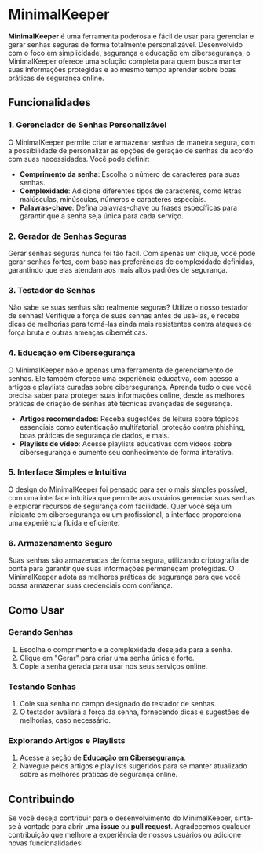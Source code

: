 # MinimalKeeper

**MinimalKeeper** é uma ferramenta poderosa e fácil de usar para gerenciar e gerar senhas seguras de forma totalmente personalizável. Desenvolvido com o foco em simplicidade, segurança e educação em cibersegurança, o MinimalKeeper oferece uma solução completa para quem busca manter suas informações protegidas e ao mesmo tempo aprender sobre boas práticas de segurança online.

## Funcionalidades

### 1. **Gerenciador de Senhas Personalizável**
O MinimalKeeper permite criar e armazenar senhas de maneira segura, com a possibilidade de personalizar as opções de geração de senhas de acordo com suas necessidades. Você pode definir:

- **Comprimento da senha**: Escolha o número de caracteres para suas senhas.
- **Complexidade**: Adicione diferentes tipos de caracteres, como letras maiúsculas, minúsculas, números e caracteres especiais.
- **Palavras-chave**: Defina palavras-chave ou frases específicas para garantir que a senha seja única para cada serviço.

### 2. **Gerador de Senhas Seguras**
Gerar senhas seguras nunca foi tão fácil. Com apenas um clique, você pode gerar senhas fortes, com base nas preferências de complexidade definidas, garantindo que elas atendam aos mais altos padrões de segurança.

### 3. **Testador de Senhas**
Não sabe se suas senhas são realmente seguras? Utilize o nosso testador de senhas! Verifique a força de suas senhas antes de usá-las, e receba dicas de melhorias para torná-las ainda mais resistentes contra ataques de força bruta e outras ameaças cibernéticas.

### 4. **Educação em Cibersegurança**
O MinimalKeeper não é apenas uma ferramenta de gerenciamento de senhas. Ele também oferece uma experiência educativa, com acesso a artigos e playlists curadas sobre cibersegurança. Aprenda tudo o que você precisa saber para proteger suas informações online, desde as melhores práticas de criação de senhas até técnicas avançadas de segurança.

- **Artigos recomendados**: Receba sugestões de leitura sobre tópicos essenciais como autenticação multifatorial, proteção contra phishing, boas práticas de segurança de dados, e mais.
- **Playlists de vídeo**: Acesse playlists educativas com vídeos sobre cibersegurança e aumente seu conhecimento de forma interativa.

### 5. **Interface Simples e Intuitiva**
O design do MinimalKeeper foi pensado para ser o mais simples possível, com uma interface intuitiva que permite aos usuários gerenciar suas senhas e explorar recursos de segurança com facilidade. Quer você seja um iniciante em cibersegurança ou um profissional, a interface proporciona uma experiência fluida e eficiente.

### 6. **Armazenamento Seguro**
Suas senhas são armazenadas de forma segura, utilizando criptografia de ponta para garantir que suas informações permaneçam protegidas. O MinimalKeeper adota as melhores práticas de segurança para que você possa armazenar suas credenciais com confiança.

## Como Usar

### Gerando Senhas
1. Escolha o comprimento e a complexidade desejada para a senha.
2. Clique em "Gerar" para criar uma senha única e forte.
3. Copie a senha gerada para usar nos seus serviços online.

### Testando Senhas
1. Cole sua senha no campo designado do testador de senhas.
2. O testador avaliará a força da senha, fornecendo dicas e sugestões de melhorias, caso necessário.

### Explorando Artigos e Playlists
1. Acesse a seção de **Educação em Cibersegurança**.
2. Navegue pelos artigos e playlists sugeridos para se manter atualizado sobre as melhores práticas de segurança online.

## Contribuindo

Se você deseja contribuir para o desenvolvimento do MinimalKeeper, sinta-se à vontade para abrir uma **issue** ou **pull request**. Agradecemos qualquer contribuição que melhore a experiência de nossos usuários ou adicione novas funcionalidades!
